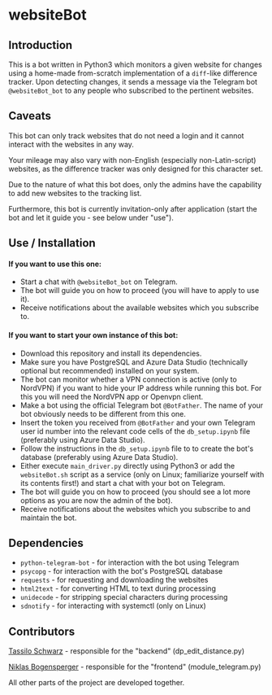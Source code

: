 # websiteBot

## Introduction
This is a bot written in Python3 which monitors a given website for changes using a home-made from-scratch implementation of a ```diff```-like difference tracker.
Upon detecting changes, it sends a message via the Telegram bot ```@websiteBot_bot``` to any people who subscribed to the pertinent websites.

## Caveats
This bot can only track websites that do not need a login and it cannot interact with the websites in any way.

Your mileage may also vary with non-English (especially non-Latin-script) websites, as the difference tracker was only designed for this character set.

Due to the nature of what this bot does, only the admins have the capability to add new websites to the tracking list.

Furthermore, this bot is currently invitation-only after application (start the bot and let it guide you - see below under "use").

## Use / Installation
#### If you want to use this one:
- Start a chat with ```@websiteBot_bot``` on Telegram.
- The bot will guide you on how to proceed (you will have to apply to use it).
- Receive notifications about the available websites which you subscribe to.

#### If you want to start your own instance of this bot:
- Download this repository and install its dependencies.
- Make sure you have PostgreSQL and Azure Data Studio (technically optional but recommended) installed on your system.
- The bot can monitor whether a VPN connection is active (only to NordVPN) if you want to hide your IP address while running this bot. For this you will need the NordVPN app or Openvpn client.
- Make a bot using the official Telegram bot ```@BotFather```. The name of your bot obviously needs to be different from this one.
- Insert the token you received from ```@BotFather``` and your own Telegram user id number into the relevant code cells of the ```db_setup.ipynb``` file (preferably using Azure Data Studio).
- Follow the instructions in the ```db_setup.ipynb``` file to to create the bot's database (preferably using Azure Data Studio).
- Either execute ```main_driver.py``` directly using Python3 or add the ```websiteBot.sh``` script as a service (only on Linux; familiarize yourself with its contents first!) and start a chat with your bot on Telegram.
- The bot will guide you on how to proceed (you should see a lot more options as you are now the admin of the bot).
- Receive notifications about the websites which you subscribe to and maintain the bot.

## Dependencies
- ```python-telegram-bot``` - for interaction with the bot using Telegram
- ```psycopg``` - for interaction with the bot's PostgreSQL database
- ```requests``` - for requesting and downloading the websites
- ```html2text``` - for converting HTML to text during processing
- ```unidecode``` - for stripping special characters during processing
- ```sdnotify``` - for interacting with systemctl (only on Linux)

## Contributors

[Tassilo Schwarz](https://github.com/blackTay) - responsible for the "backend" (dp_edit_distance.py)

[Niklas Bogensperger](https://github.com/niklasbogensperger) - responsible for the "frontend" (module_telegram.py)

All other parts of the project are developed together.

